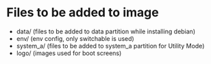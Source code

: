 # Files to be added to image

- data/ (files to be added to data partition while installing debian)
- env/ (env config, only switchable is used)
- system_a/ (files to be added to system_a partition for Utility Mode)
- logo/ (images used for boot screens)

